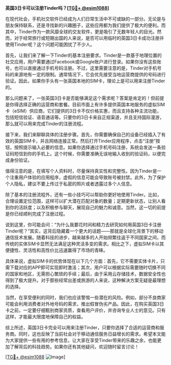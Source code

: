 **英国3日卡可以注册Tinder吗？[[TG💪+ @esim1088](https://t.me/s/esim1088)]**

在现代社会，手机社交软件已经成为人们日常生活中不可或缺的一部分。无论是与朋友保持联系，还是寻找新的兴趣圈子，这些应用都为我们提供了极大的便利。而其中，Tinder作为一款风靡全球的交友软件，更是吸引了无数年轻人的目光。然而，对于经常旅行或短期出国的人来说，是否可以用临时的英国3日卡成功注册并使用Tinder呢？这个问题可能困扰了不少人。

首先，让我们来了解一下Tinder的基本注册要求。Tinder是一款基于地理位置的社交应用，用户需要通过Facebook或Google账户进行登录。如果你没有这些账号，也可以直接通过手机号码注册。不过，这里需要注意的是，Tinder对手机号码的来源地有一定的限制。通常情况下，它会优先接受当地运营商提供的号码进行验证。因此，如果你手头有一张英国本地的SIM卡，理论上是可以用来注册Tinder的。

那么问题来了，一张英国3日卡是否能够满足这个需求呢？答案是肯定的！但前提是你得选择正确的运营商和套餐。目前市面上有许多提供英国本地服务的虚拟SIM卡（eSIM）供应商，它们提供的3日卡不仅价格实惠，而且支持各种主流功能，包括短信验证、语音通话等。只要你的3日卡来自正规渠道，并且支持国际漫游，那么就可以用来完成Tinder的注册流程。

接下来，我们来聊聊具体的注册步骤。首先，你需要确保自己的设备已经插入了有效的英国SIM卡，并且网络连接正常。然后打开Tinder应用程序，点击“注册”按钮，按照提示输入必要的信息。如果你选择通过手机号码注册，系统会发送一条验证码短信到你的手机上。这个时候，你需要准确无误地输入收到的验证码，以便完成身份验证。

值得注意的是，在填写个人资料时，尽量保持真实性和完整性。因为Tinder是一个注重用户体验的应用程序，虚假的信息可能会导致账号被封禁。此外，为了保护个人隐私，建议不要上传过于私密的照片或者透露过多个人信息。

除了基本的注册流程外，还有一些小技巧可以帮助你更好地使用Tinder。比如，合理设置定位范围，这样可以扩大潜在匹配对象的数量；定期更新状态，让别人看到你的活跃度；以及积极参与聊天，展现自己的魅力和诚意。当然，这一切的前提是你已经顺利完成了注册过程。

说到这里，你可能会问：“为什么我要花时间和精力去研究如何用英国3日卡注册Tinder呢？”其实，这背后隐藏着一个更大的话题——那就是全球化背景下的移动通信技术发展。随着科技的进步，越来越多的人开始频繁往返于不同国家之间，而传统的实体SIM卡显然无法满足这种灵活多变的需求。相比之下，虚拟SIM卡以其便捷性、灵活性和高性价比迅速赢得了市场的青睐。

具体来说，虚拟SIM卡的优势体现在以下几个方面：首先，它不需要实体卡片，只需下载对应的APP即可实现即时激活；其次，用户可以根据实际需要随时切换不同的国家和地区，无需担心繁琐的手续；最后，由于采用云存储技术，数据安全性也得到了极大提升。对于那些经常出差或旅游的人来说，这种解决方案无疑是最理想的选择。

当然，在享受便利的同时，我们也应该警惕一些潜在的风险。例如，部分不良商家可能会利用消费者对外地号码的需求，推出假冒伪劣产品。因此，在购买英国3日卡之前，一定要仔细甄别商家资质，查看用户评价，并咨询专业人士的意见。只有这样，才能最大限度地保障自己的权益。

综上所述，英国3日卡完全可以用来注册Tinder，只要你选择了合适的运营商和服务商。同时，这也反映了当前社会对于移动通信服务日益增长的需求。希望本文能为大家提供一些有用的参考信息，让大家在享受Tinder带来的乐趣之余，也能更加了解背后的科技趋势。如果你还有其他疑问，欢迎随时留言讨论！

[[TG💪+ @esim1088](https://t.me/s/esim1088) ![Image](https://i.postimg.cc/4NQfJmqS/Snipaste-2025-05-13-00-14-12.png)]